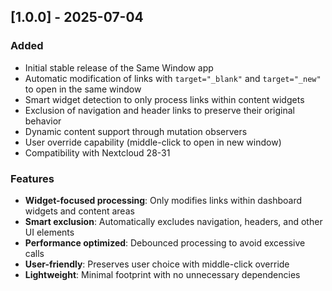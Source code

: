 ## [1.0.0] - 2025-07-04

### Added
- Initial stable release of the Same Window app
- Automatic modification of links with `target="_blank"` and `target="_new"` to open in the same window
- Smart widget detection to only process links within content widgets
- Exclusion of navigation and header links to preserve their original behavior
- Dynamic content support through mutation observers
- User override capability (middle-click to open in new window)
- Compatibility with Nextcloud 28-31

### Features
- **Widget-focused processing**: Only modifies links within dashboard widgets and content areas
- **Smart exclusion**: Automatically excludes navigation, headers, and other UI elements
- **Performance optimized**: Debounced processing to avoid excessive calls
- **User-friendly**: Preserves user choice with middle-click override
- **Lightweight**: Minimal footprint with no unnecessary dependencies
